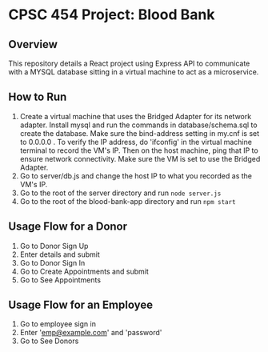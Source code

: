 # CPSC 454 Project: Blood Bank

## Overview
This repository details a React project using Express API to communicate with a MYSQL database sitting in a virtual machine to act as a microservice.

## How to Run
1. Create a virtual machine that uses the Bridged Adapter for its network adapter. Install mysql and run the commands in database/schema.sql to create the database. Make sure the bind-address setting in my.cnf is set to 0.0.0.0 . To verify the IP address, do 'ifconfig' in the virtual machine terminal to record the VM's IP. Then on the host machine, ping that IP to ensure network connectivity. Make sure the VM is set to use the Bridged Adapter.
2. Go to server/db.js and change the host IP to what you recorded as the VM's IP.
3. Go to the root of the server directory and run `node server.js`
4. Go to the root of the blood-bank-app directory and run `npm start`

## Usage Flow for a Donor
1. Go to Donor Sign Up
2. Enter details and submit
3. Go to Donor Sign In
4. Go to Create Appointments and submit
5. Go to See Appointments

## Usage Flow for an Employee
1. Go to employee sign in
2. Enter 'emp@example.com' and 'password'
3. Go to See Donors
